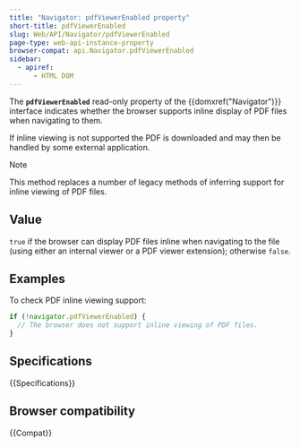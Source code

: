 ```yaml
---
title: "Navigator: pdfViewerEnabled property"
short-title: pdfViewerEnabled
slug: Web/API/Navigator/pdfViewerEnabled
page-type: web-api-instance-property
browser-compat: api.Navigator.pdfViewerEnabled
sidebar:
  - apiref:
      - HTML DOM
---
```


The **`pdfViewerEnabled`** read-only property of the {{domxref("Navigator")}} interface indicates whether the browser supports inline display of PDF files when navigating to them.

If inline viewing is not supported the PDF is downloaded and may then be handled by some external application.

> [!NOTE]
> This method replaces a number of legacy methods of inferring support for inline viewing of PDF files.

## Value

`true` if the browser can display PDF files inline when navigating to the file (using either an internal viewer or a PDF viewer extension); otherwise `false`.

## Examples

To check PDF inline viewing support:

```js
if (!navigator.pdfViewerEnabled) {
  // The browser does not support inline viewing of PDF files.
}
```

## Specifications

{{Specifications}}

## Browser compatibility

{{Compat}}
